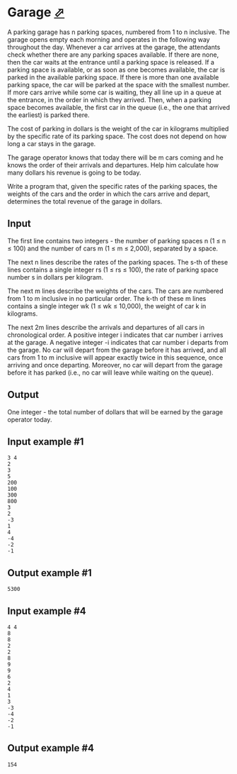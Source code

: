 # Garage [⬀](https://www.e-olymp.com/en/contests/9571/problems/83973)
A parking garage has n parking spaces, numbered from 1 to n inclusive. The garage opens empty each morning and operates in the following way throughout the day. Whenever a car arrives at the garage, the attendants check whether there are any parking spaces available. If there are none, then the car waits at the entrance until a parking space is released. If a parking space is available, or as soon as one becomes available, the car is parked in the available parking space. If there is more than one available parking space, the car will be parked at the space with the smallest number. If more cars arrive while some car is waiting, they all line up in a queue at the entrance, in the order in which they arrived. Then, when a parking space becomes available, the first car in the queue (i.e., the one that arrived the earliest) is parked there.

The cost of parking in dollars is the weight of the car in kilograms multiplied by the specific rate of its parking space. The cost does not depend on how long a car stays in the garage.

The garage operator knows that today there will be m cars coming and he knows the order of their arrivals and departures. Help him calculate how many dollars his revenue is going to be today.

Write a program that, given the specific rates of the parking spaces, the weights of the cars and the order in which the cars arrive and depart, determines the total revenue of the garage in dollars.

## Input

The first line contains two integers - the number of parking spaces n (1 ≤ n ≤ 100) and the number of cars m (1 ≤ m ≤ 2,000), separated by a space.

The next n lines describe the rates of the parking spaces. The s-th of these lines contains a single integer rs (1 ≤ rs ≤ 100), the rate of parking space number s in dollars per kilogram.

The next m lines describe the weights of the cars. The cars are numbered from 1 to m inclusive in no particular order. The k-th of these m lines contains a single integer wk (1 ≤ wk ≤ 10,000), the weight of car k in kilograms.

The next 2m lines describe the arrivals and departures of all cars in chronological order. A positive integer i indicates that car number i arrives at the garage. A negative integer -i indicates that car number i departs from the garage. No car will depart from the garage before it has arrived, and all cars from 1 to m inclusive will appear exactly twice in this sequence, once arriving and once departing. Moreover, no car will depart from the garage before it has parked (i.e., no car will leave while waiting on the queue).

## Output

One integer - the total number of dollars that will be earned by the garage operator today.

## Input example #1
```
3 4
2
3
5
200
100
300
800
3
2
-3
1
4
-4
-2
-1
```

## Output example #1
```
5300
```

## Input example #4
```
4 4
8
8
2
2
8
9
9
6
2
4
1
3
-3
-4
-2
-1
```

## Output example #4
```
154
```

